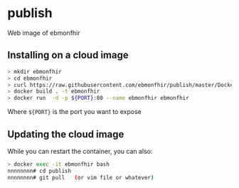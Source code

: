 # publish
Web image of ebmonfhir

## Installing on a cloud image
```bash
> mkdir ebmonfhir
> cd ebmonfhir
> curl https://raw.githubusercontent.com/ebmonfhir/publish/master/Docker/Dockerfile > Dockerfile
> docker build . -t ebmonfhir
> docker run  -d -p ${PORT}:80 --name ebmonfhir ebmonfhir
```

Where `${PORT}` is the port you want to expose

## Updating the cloud image
While you can restart the container, you can also:
```bash
> docker exec -it ebmonfhir bash
nnnnnnnn# cd publish
nnnnnnnn# git pull   (or vim file or whatever)
